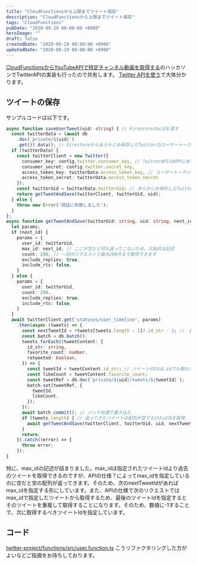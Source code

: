 ```yaml
---
title: "CloudFunctionsから上限までツイート保存"
description: "CloudFunctionsから上限までツイート保存"
tags: "CloudFunctions"
pubDate: "2020-09-29 00:00:00 +0900"
heroImage: ""
draft: false
createdDate: "2020-09-29 00:00:00 +0900"
updatedDate: "2020-09-29 00:00:00 +0900"
---
```


[CloudFunctionsからYouTubeAPIで特定チャンネル動画を取得する](https://to.camp/lesson?v=wwWte5geeyIB0VHMuWx3)のハッカソンでTwitterAPIの実装も行ったので共有します。
[Twitter APIを使う](https://to.camp/lesson?v=idvdkzDRzEzlcnlz8VoE)で大体分かります。

## ツイートの保存
サンプルコードは以下です。
```ts
async function saveUserTweet(uid: string) { // Firestoreのuidを渡す
  const twitterData = (await db
    .doc(`private/${uid}`)
    .get()).data(); // Firestoreからあらかじめ保存したTwitterのユーザートークンを取得
  if (twitterData) {
    const twitterClient = new Twitter({
      consumer_key: config.twitter.consumer_key, // TwitterAPIのAPPにあるものを環境変数に入れておき、ここで入れる
      consumer_secret: config.twitter.secret_key,
      access_token_key: twitterData.access_token_key, // ユーザートークンを入れる
      access_token_secret: twitterData.access_token_secret
    });
    const twitterUid = twitterData.twitterUid; // あらかじめ保存したTwitterのuidを取得
    return getTweetAndSave(twitterClient, twitterUid, uid);
  } else {
    throw new Error('認証に失敗しました');
  }
};
async function getTweetAndSave(twitterUid: string, uid: string, next_id?: number) {
  let params;
  if (next_id) {
    params = {
      user_id: twitterUid,
      max_id: next_id, // ここが空だと何も返ってこないため、冗長的な記述
      count: 200, // 一回のリクエストで最大200件まで取得できます
      exclude_replies: true,
      include_rts: false,
    }
  } else {
    params = {
      user_id: twitterUid,
      count: 200,
      exclude_replies: true,
      include_rts: false,
    }
  }
  await twitterClient.get('statuses/user_timeline', params)
    .then(async (tweets) => {
      const nextTweetId = +tweets[tweets.length - 1]?.id_str - 1; //　最後のTweetIdの一つ前のIdにする
      const batch = db.batch();
      tweets.forEach((tweetContent: {
        id_str: string,
        favorite_count: number,
        retweeted: boolean,
      }) => {
        const tweetId = tweetContent.id_str; // ツイートのIdは.idでも取れるが、JavaScriptによって数値が勝手にまるめられてしまうため、stringの方を取得
        const likeCount = tweetContent.favorite_count;
        const tweetRef = db.doc(`private/${uid}/tweets/${tweetId}`);
        batch.set(tweetRef, {
          tweetId,
          likeCount,
        });
      });
      await batch.commit(); // バッチ処理で書き込む
      if (tweets.length) { // 返ってきたツイートの配列が空でなければ次を取得
        await getTweetAndSave(twitterClient, twitterUid, uid, nextTweetId);
      }
      return;
    }).catch((error) => {
      throw error;
    });
}
```
特に、max_idの記述が詰まりました。max_idは指定されたツイートIdより過去のツイートを取得できるのですが、APIの仕様？によってmax_idを指定しているのに空だと空の配列が返ってきます。そのため、次のnextTweetIdがあればmax_idを指定する形にしています。また、APIの仕様で次のリクエストではmax_idで指定したツイートから取得するため、最後のツイートIdを指定するとそのツイートを重複して取得することになります。そのため、数値に-1することで、次に取得するべきツイートIdを指定しています。

## コード
[twitter-project/functions/src/user.function.ts](https://github.com/camp-team/twitter-project/blob/master/functions/src/user.function.ts)
こうリファクタリングした方がよいなどご指摘をお待ちしております。
